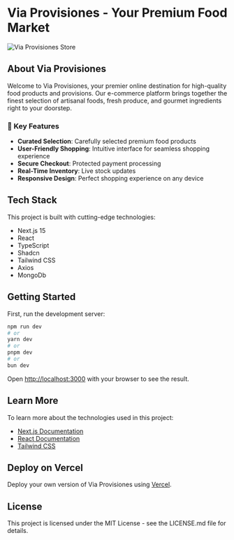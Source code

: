 # Via Provisiones - Your Premium Food Market

![Via Provisiones Store](/placeholder.svg?height=400&width=800)

## About Via Provisiones

Welcome to Via Provisiones, your premier online destination for high-quality food products and provisions. Our e-commerce platform brings together the finest selection of artisanal foods, fresh produce, and gourmet ingredients right to your doorstep.

### 🌟 Key Features

- **Curated Selection**: Carefully selected premium food products
- **User-Friendly Shopping**: Intuitive interface for seamless shopping experience
- **Secure Checkout**: Protected payment processing
- **Real-Time Inventory**: Live stock updates
- **Responsive Design**: Perfect shopping experience on any device

## Tech Stack

This project is built with cutting-edge technologies:

- Next.js 15
- React
- TypeScript
- Shadcn
- Tailwind CSS
- Axios
- MongoDb

## Getting Started

First, run the development server:

```bash
npm run dev
# or
yarn dev
# or
pnpm dev
# or
bun dev
```

Open [http://localhost:3000](http://localhost:3000) with your browser to see the result.

## Learn More

To learn more about the technologies used in this project:

- [Next.js Documentation](https://nextjs.org/docs)
- [React Documentation](https://reactjs.org/)
- [Tailwind CSS](https://tailwindcss.com/)

## Deploy on Vercel

Deploy your own version of Via Provisiones using [Vercel](https://vercel.com/new?utm_medium=default-template&filter=next.js).

## License

This project is licensed under the MIT License - see the LICENSE.md file for details.